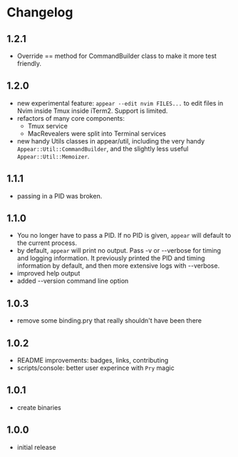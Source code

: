 # Changelog

## 1.2.1

- Override == method for CommandBuilder class to make it more test friendly.

## 1.2.0

- new experimental feature: `appear --edit nvim FILES...` to edit files in Nvim inside Tmux
  inside iTerm2. Support is limited.
- refactors of many core components:
  - Tmux service
  - MacRevealers were split into Terminal services
- new handy Utils classes in appear/util, including the very handy
  `Appear::Util::CommandBuilder`, and the slightly less useful
  `Appear::Util::Memoizer`.

## 1.1.1

- passing in a PID was broken.

## 1.1.0

- You no longer have to pass a PID. If no PID is given, `appear` will default
  to the current process.
- by default, `appear` will print no output. Pass -v or --verbose for timing
  and logging information. It previously printed the PID and timing
  information by default, and then more extensive logs with --verbose.
- improved help output
- added --version command line option

## 1.0.3

- remove some binding.pry that really shouldn't have been there

## 1.0.2

- README improvements: badges, links, contributing
- scripts/console: better user experince with `Pry` magic

## 1.0.1

- create binaries

## 1.0.0

- initial release
